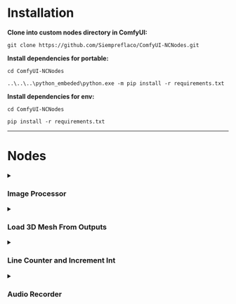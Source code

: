 # Installation
**Clone into custom nodes directory in ComfyUI:**

`git clone https://github.com/Siempreflaco/ComfyUI-NCNodes.git`

**Install dependencies for portable:**

`cd ComfyUI-NCNodes`

`..\..\..\python_embeded\python.exe -m pip install -r requirements.txt`

**Install dependencies for env:**

`cd ComfyUI-NCNodes`

`pip install -r requirements.txt`

---

# Nodes

<details>
<summary><h3>Image Processor</h3></summary>

The Image Processor outputs in RGBA mode. When linking to anything that requires RGB mode remove the alpha channel

![Image Processor Node](https://github.com/user-attachments/assets/6b70634c-5505-470f-aae1-a413feb8fe4b)

Calculate the border per image resolution

![Image Processor Node calculate border](https://github.com/user-attachments/assets/571760a8-f5b2-4cfd-b0b2-763ee958991f)
</details>

<details>
<summary><h3>Load 3D Mesh From Outputs</h3></summary>

![Load3DFromOutputNode](https://github.com/user-attachments/assets/5141564f-4130-4e62-99e9-4869c8fe41f0)
</details>

<details>
<summary><h3>Line Counter and Increment Int</h3></summary>

![Prompt Select](https://github.com/user-attachments/assets/bebe87b9-d1a1-42d2-9f10-a0c4a44cec8b)
</details>

<details>
<summary><h3>Audio Recorder</h3></summary>

![Audio Recorder](https://github.com/user-attachments/assets/61586382-3e71-493e-aefa-0f81c3fb1c44)
</details>

